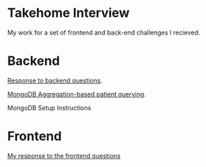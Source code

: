 # Takehome Interview
My work for a set of frontend and back-end challenges I recieved.

# Backend
[Response to backend questions](./Backend/Response.md).

[MongoDB Aggregation-based patient querying](./Backend/Q1/src/getTableDataAgg.ts).

MongoDB Setup Instructions

# Frontend
[My response to the frontend questions](./Frontend/Response.md)